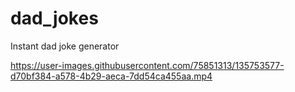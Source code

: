 # dad_jokes

Instant dad joke generator



https://user-images.githubusercontent.com/75851313/135753577-d70bf384-a578-4b29-aeca-7dd54ca455aa.mp4

